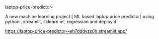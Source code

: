 laptop-price-predictor-

A new machine learning project [ ML based laptop price predictor] using python , streamlit, sklearn ml, regression and deploy it.

https://laptop-price-predictor--eh7dddyzs0h.streamlit.app/
